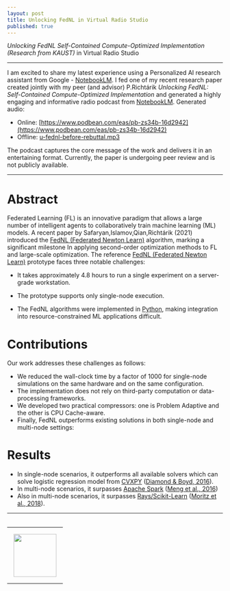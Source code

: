 ```yaml
---
layout: post
title: Unlocking FedNL in Virtual Radio Studio
published: true
---
```


*Unlocking FedNL Self-Contained Compute-Optimized Implementation (Research from KAUST)* in Virtual Radio Studio

---

I am excited to share my latest experience using a Personalized AI research assistant from Google -  [NotebookLM](https://notebooklm.google/).
I fed one of my recent research paper created jointly with my peer (and advisor) P.Richtárik *Unlocking FedNL: Self-Contained Compute-Optimized Implementation* and generated a highly engaging and informative radio podcast from [NotebookLM](https://notebooklm.google/). Generated audio:

* Online: [https://www.podbean.com/eas/pb-zs34b-16d2942](https://www.podbean.com/eas/pb-zs34b-16d2942)
* Offline: [u-fednl-before-rebuttal.mp3](https://burlachenkok.github.io/podcasts/u-fednl-before-rebuttal.mp3)

The podcast captures the core message of the work and delivers it in an entertaining format. Currently, the paper is undergoing peer review and is not publicly available.


---

# Abstract

Federated Learning (FL) is an innovative paradigm that allows a large number of intelligent agents to collaboratively train machine learning (ML) models.
A recent paper by Safaryan,Islamov,Qian,Richtárik (2021) introduced the [FedNL (Federated Newton Learn)](https://arxiv.org/abs/2106.02969) algorithm, marking a significant milestone 
In applying second-order optimization methods to FL and large-scale optimization. The reference [FedNL (Federated Newton Learn)](https://arxiv.org/abs/2106.02969) prototype faces three notable challenges:

* It takes approximately 4.8 hours to run a single experiment on a server-grade workstation.

* The prototype supports only single-node execution.

* The FedNL algorithms were implemented in [Python](https://www.python.org/), making integration into resource-constrained ML applications difficult.

# Contributions

Our work addresses these challenges as follows:

* We reduced the wall-clock time by a factor of 1000 for single-node simulations on the same hardware and on the same configuration.
* The implementation does not rely on third-party computation or data-processing frameworks.
* We developed two practical compressors: one is Problem Adaptive and the other is CPU Cache-aware.
* Finally, FedNL outperforms existing solutions in both single-node and multi-node settings:

# Results

* In single-node scenarios, it outperforms all available solvers which can solve logistic regression model from [CVXPY](https://www.cvxpy.org/) ([Diamond & Boyd, 2016](https://arxiv.org/abs/1603.00943)).
* In multi-node scenarios, it surpasses [Apache Spark](https://spark.apache.org/) ([Meng et al., 2016](https://www.jmlr.org/papers/volume17/15-237/15-237.pdf))
* Also in multi-node scenarios, it surpasses [Rays/Scikit-Learn](https://www.ray.io/) ([Moritz et al., 2018](https://www.usenix.org/system/files/osdi18-moritz.pdf)).

---

<table style="text-align:center;">
<tr>
<table>
<tr>
<td style="padding: 15px"> <img height="100px" src="https://burlachenkok.github.io/materials/KAUST-logo.svg"/> </td> 
</tr>
</table>
